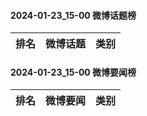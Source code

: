 #### 2024-01-23_15-00  微博话题榜

| 排名 | 微博话题 | 类别 |
| --- | --- | --- |
#### 2024-01-23_15-00  微博要闻榜

| 排名 | 微博要闻 | 类别 |
| --- | --- | --- |
